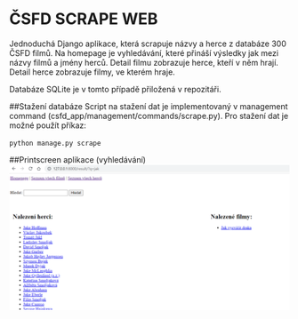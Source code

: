 # ČSFD SCRAPE WEB

Jednoduchá Django aplikace, která scrapuje názvy a herce z databáze 300 ČSFD filmů. Na homepage je vyhledávání, které přináší výsledky jak mezi názvy filmů a jmény herců. Detail filmu zobrazuje herce, kteří v něm hrají. Detail herce zobrazuje filmy, ve kterém hraje.

Databáze SQLite je v tomto případě přiložená v repozitáři.

##Stažení databáze
Script na stažení dat je implementovaný v management command (csfd_app/management/commands/scrape.py). Pro stažení dat je možné použít příkaz:

<code>python manage.py scrape</code>

##Printscreen aplikace (vyhledávání)
![ČSFD web](./static/images/csfdweb.png "ČSFD web")